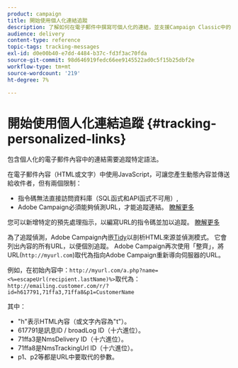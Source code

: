 ```yaml
---
product: campaign
title: 開始使用個人化連結追蹤
description: 了解如何在電子郵件中撰寫可個人化的連結，並支援Campaign Classic中的追蹤。
audience: delivery
content-type: reference
topic-tags: tracking-messages
exl-id: d0e00b40-e7dd-4484-b37c-fd3f3ac70fda
source-git-commit: 98d646919fedc66ee9145522ad0c5f15b25dbf2e
workflow-type: tm+mt
source-wordcount: '219'
ht-degree: 7%

---
```


# 開始使用個人化連結追蹤 {#tracking-personalized-links}

包含個人化的電子郵件內容中的連結需要追蹤特定語法。

在電子郵件內容（HTML或文字）中使用JavaScript，可讓您產生動態內容並傳送給收件者，但有兩個限制：

* 指令碼無法直接訪問資料庫（SQL函式和API函式不可用）,
* Adobe Campaign必須能夠偵測URL，才能追蹤連結。 [瞭解更多](detecting-tracking-urls.md)

您可以新增特定的預先處理指示，以編寫URL的指令碼並加以追蹤。 [瞭解更多](pre-processing-instructions.md)

為了追蹤偵測，Adobe Campaign內嵌[Tidy](http://www.html-tidy.org/)以剖析HTML來源並偵測模式。 它會列出內容的所有URL，以便個別追蹤。 Adobe Campaign再次使用「整齊」，將URL(`http://myurl.com`)取代為指向Adobe Campaign重新導向伺服器的URL。

例如，在初始內容中：`http://myurl.com/a.php?name=<%=escapeUrl(recipient.lastName)%>`取代為：`http://emailing.customer.com/r/?id=h617791,71ffa3,71ffa8&p1=CustomerName`

其中：

* &quot;h&quot;表示HTML內容（或文字內容為&quot;t&quot;）。
* 617791是訊息ID / broadLog ID（十六進位）。
* 71ffa3是NmsDelivery ID（十六進位）。
* 71ffa8是NmsTrackingUrl ID（十六進位）。
* p1、p2等都是URL中要取代的參數。
